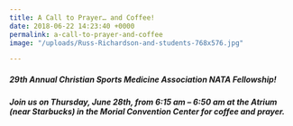 ```yaml
---
title: A Call to Prayer… and Coffee!
date: 2018-06-22 14:23:40 +0000
permalink: a-call-to-prayer-and-coffee
image: "/uploads/Russ-Richardson-and-students-768x576.jpg"

---
```

##### **29th Annual Christian Sports Medicine Association NATA Fellowship!**

##### **Join us on Thursday, June 28th, from 6:15 am – 6:50 am at the Atrium (near Starbucks) in the Morial Convention Center for coffee and prayer.**